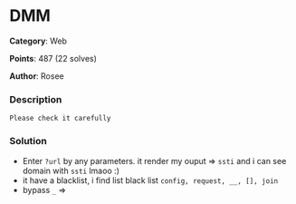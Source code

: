 DMM
===
**Category**: Web

**Points**: 487 (22 solves)

**Author**: Rosee
### Description
```
Please check it carefully
```
### Solution
- Enter `?url` by any parameters. it render my ouput => `ssti` and i can see domain with `ssti` lmaoo :)
- it have a blacklist, i find list black list ```config, request, __, [], join```
- bypass `_` => 
